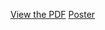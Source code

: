 [View the PDF](https://raw.githubusercontent.com/Andrew-Projects-1/Automation-Analysis/main/docs/Poster.pdf)
[Poster](./Poster.pdf)
